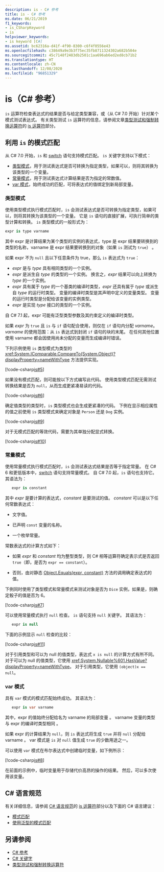 ```yaml
---
description: is - C# 参考
title: is - C# 参考
ms.date: 06/21/2019
f1_keywords:
- is_CSharpKeyword
- is
helpviewer_keywords:
- is keyword [C#]
ms.assetid: bc62316a-d41f-4f90-8300-c6f4f0556e43
ms.openlocfilehash: c38649a9e3b3f75ec35fb8711324302a682b504e
ms.sourcegitcommit: 45c7148f2483db2501c1aa696ab6ed2ed8cb71b2
ms.translationtype: HT
ms.contentlocale: zh-CN
ms.lasthandoff: 12/08/2020
ms.locfileid: "96851329"
---
```

# <a name="is-c-reference"></a>is（C# 参考）

`is` 运算符检查表达式的结果是否与给定类型兼容，或（从 C# 7.0 开始）针对某个模式测试表达式。 有关类型测试 `is` 运算符的信息，请参阅文章[类型测试和强制转换运算符](../operators/type-testing-and-cast.md)的 [is 运算符](../operators/type-testing-and-cast.md#is-operator)部分。

## <a name="pattern-matching-with-is"></a>利用 `is` 的模式匹配

从 C# 7.0 开始，`is` 和 [switch](switch.md) 语句支持模式匹配。 `is` 关键字支持以下模式：

- [类型模式](#type-pattern)，用于测试表达式是否可转换为指定类型，如果可以，则将其转换为该类型的一个变量。
- [常量模式](#constant-pattern)，用于测试表达式计算结果是否为指定的常数值。
- [var 模式](#var-pattern)，始终成功的匹配，可将表达式的值绑定到新局部变量。

### <a name="type-pattern"></a>类型模式

使用类型模式执行模式匹配时，`is` 会测试表达式是否可转换为指定类型，如果可以，则将其转换为该类型的一个变量。 它是 `is` 语句的直接扩展，可执行简单的类型计算和转换。 `is` 类型模式的一般形式为：

```csharp
expr is type varname
```

其中 expr 是计算结果为某个类型的实例的表达式，type 是 expr 结果要转换到的类型的名称，varname 是 expr 结果要转换到的对象（如果 `is` 测试为 `true`）    。

如果 expr 不为 `null` 且以下任意条件为 true，那么 `is` 表达式为 `true`：

- *expr* 是与 *type* 具有相同类型的一个实例。
- *expr* 是派生自 *type* 的类型的一个实例。 换言之，*expr* 结果可以向上转换为 *type* 的一个实例。
- *expr* 具有属于 *type* 的一个基类的编译时类型，*expr* 还具有属于 *type* 或派生自 *type* 的运行时类型。 变量的编译时类型是其声明中定义的变量类型。 变量的运行时类型是分配给该变量的实例类型。
- *expr* 是实现 *type* 接口的类型的一个实例。

自 C# 7.1 起，expr 可能有泛型类型参数及其约束定义的编译时类型。

如果 *expr* 为 `true` 且 `is` 与 `if` 语句配合使用，则仅在 `if` 语句内分配 *varname*。 *varname* 的使用范围：从 `is` 表达式到封闭 `if` 语句的块的末尾。 在任何其他位置使用 varname 都会因使用尚未分配的变量而生成编译时错误。

下列示例使用 `is` 类型模式为类型的 <xref:System.IComparable.CompareTo(System.Object)?displayProperty=nameWithType> 方法提供实现。

[!code-csharp[is#5](../../../../samples/snippets/csharp/language-reference/keywords/is/is-type-pattern5.cs#5)]

如果没有模式匹配，则可能按以下方式编写此代码。 使用类型模式匹配无需测试转换结果是否为 `null`，从而生成更紧凑易读的代码。  

[!code-csharp[is#6](../../../../samples/snippets/csharp/language-reference/keywords/is/is-type-pattern6.cs#6)]

确定值类型的类型时，`is` 类型模式也会生成更紧凑的代码。 下例在显示相应属性的值之前使用 `is` 类型模式来确定对象是 `Person` 还是 `Dog` 实例。

[!code-csharp[is#9](../../../../samples/snippets/csharp/language-reference/keywords/is/is-type-pattern9.cs#9)]

对于无模式匹配的等效代码，需要为其单独分配显式转换。

[!code-csharp[is#10](../../../../samples/snippets/csharp/language-reference/keywords/is/is-type-pattern10.cs#10)]

### <a name="constant-pattern"></a>常量模式

使用常量模式执行模式匹配时，`is` 会测试表达式结果是否等于指定常量。 在 C# 6 和更低版本中，[switch](switch.md) 语句支持常量模式。 自 C# 7.0 起，`is` 语句也支持它。 其语法为：

```csharp
   expr is constant
```

其中 *expr* 是要计算的表达式，*constant* 是要测试的值。 *constant* 可以是以下任何常数表达式：

- 文字值。

- 已声明 `const` 变量的名称。

- 一个枚举常量。

常数表达式的计算方式如下：

- 如果 *expr* 和 *constant* 均为整型类型，则 C# 相等运算符确定表示式是否返回 `true`（即，是否为 `expr == constant`）。

- 否则，由对静态 [Object.Equals(expr, constant)](xref:System.Object.Equals(System.Object,System.Object)) 方法的调用确定表达式的值。  

下例同时使用了类型模式和常量模式来测试对象是否为 `Dice` 实例，如果是，则确定骰子的值是否为 6。

[!code-csharp[is#7](../../../../samples/snippets/csharp/language-reference/keywords/is/is-const-pattern7.cs#7)]

可以使用常量模式执行 `null` 检查。 `is` 语句支持 `null` 关键字。 其语法为：

```csharp
   expr is null
```

下面的示例显示 `null` 检查的比较：

[!code-csharp[is#11](../../../../samples/snippets/csharp/language-reference/keywords/is/is-const-pattern11.cs#11)]

对于引用类型和可以为 null 的值类型，表达式 `x is null` 的计算方式有所不同。 对于可以为 null 的值类型，它使用 <xref:System.Nullable%601.HasValue?displayProperty=nameWithType>。 对于引用类型，它使用 `(object)x == null`。

### <a name="var-pattern"></a>var 模式

具有 `var` 模式的模式匹配始终成功。 其语法为：

```csharp
   expr is var varname
```

其中，expr 的值始终分配给名为 varname 的局部变量 。 varname 变量的类型与 expr 的编译时类型相同 。

如果 expr 的计算结果为 `null`，则 `is` 表达式将生成 `true` 并将 `null` 分配给 varname 。 var 模式是 `is` 对 `null` 值生成 `true` 的少数用途之一。

可以使用 `var` 模式在布尔表达式中创建临时变量，如下例所示：

[!code-csharp[is#8](../../../../samples/snippets/csharp/language-reference/keywords/is/is-var-pattern8.cs#8)]

在前面的示例中，临时变量用于存储代价高昂的操作的结果。 然后，可以多次使用该变量。

## <a name="c-language-specification"></a>C# 语言规范
  
有关详细信息，请参阅 [C# 语言规范](~/_csharplang/spec/introduction.md)的 [is 运算符](~/_csharplang/spec/expressions.md#the-is-operator)部分以及下面的 C# 语言建议：

- [模式匹配](~/_csharplang/proposals/csharp-7.0/pattern-matching.md)
- [使用泛型的模式匹配](~/_csharplang/proposals/csharp-7.1/generics-pattern-match.md)
  
## <a name="see-also"></a>另请参阅

- [C# 参考](../index.md)
- [C# 关键字](index.md)
- [类型测试和强制转换运算符](../operators/type-testing-and-cast.md)
